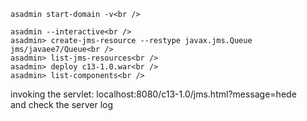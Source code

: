 `asadmin start-domain -v<br />`

```
asadmin --interactive<br />
asadmin> create-jms-resource --restype javax.jms.Queue jms/javaee7/Queue<br />
asadmin> list-jms-resources<br />
asadmin> deploy c13-1.0.war<br />
asadmin> list-components<br />
```

invoking the servlet: localhost:8080/c13-1.0/jms.html?message=hede<br />
and check the server log